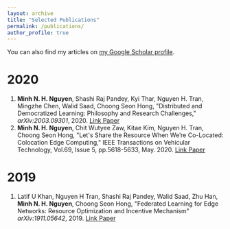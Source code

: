 ```yaml
---
layout: archive
title: "Selected Publications"
permalink: /publications/
author_profile: true
---
```


You can also find my articles on [my Google Scholar profile](https://scholar.google.com/citations?user=tnoge7wAAAAJ).

2020
=====
1. **Minh N. H. Nguyen**, Shashi Raj Pandey, Kyi Thar, Nguyen H. Tran, Mingzhe Chen, Walid Saad, Choong Seon Hong, "Distributed and Democratized Learning: Philosophy and Research Challenges," <i>arXiv:2003.09301</i>, 2020. [Link Paper](https://arxiv.org/abs/2003.09301)
2. **Minh N. H. Nguyen**, Chit Wutyee Zaw, Kitae Kim, Nguyen H. Tran, Choong Seon Hong, "Let's Share the Resource When We’re Co-Located: Colocation Edge Computing," IEEE Transactions on Vehicular Technology, Vol.69, Issue 5, pp.5618-5633, May. 2020. [Link Paper](https://ieeexplore.ieee.org/abstract/document/9050517)

2019
=====
1. Latif U Khan, Nguyen H Tran, Shashi Raj Pandey, Walid Saad, Zhu Han, **Minh N. H. Nguyen**, Choong Seon Hong, "Federated Learning for Edge Networks: Resource Optimization and Incentive Mechanism" <i>arXiv:1911.05642</i>, 2019. [Link Paper](https://arxiv.org/abs/1911.05642)

